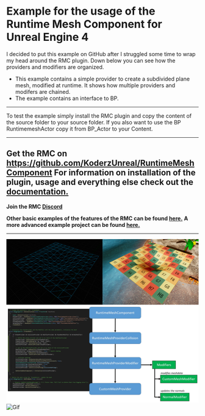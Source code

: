 
Example for the usage of the Runtime Mesh Component for Unreal Engine 4
===================================
I decided to put this example on GitHub after I struggled some time to wrap my head around the RMC plugin. Down below you can see how the providers and modifiers are organized.
* This example contains a simple provider to create a subdivided plane mesh, modified at runtime. It shows how multiple providers and modifers are chained.
* The example contains an interface to BP.

---
To test the example simply install the RMC plugin and copy the content of the source folder to your source folder. If you also want to use the BP RuntimemeshActor copy it from BP_Actor to your Content.

---
**Get the RMC on https://github.com/KoderzUnreal/RuntimeMeshComponent**
**For information on installation of the plugin, usage and everything else check out the [documentation.](https://runtimemesh.koderz.io/)**
---
**Join the RMC [Discord](https://discord.gg/KGvBBTv)**

**Other basic examples of the features of the RMC can be found [here.](https://github.com/TriAxis-Games/RuntimeMeshComponent-Examples)**
**A more advanced example project can be found [here.](https://github.com/Moddingear/Hexagons)**

----------
![SCREENSHOT](screenshot.jpg)
![SCREENSHOT](structure.jpg)
![Gif](ExampleUsage.gif)